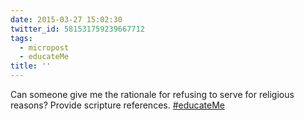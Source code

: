 ```yaml
---
date: 2015-03-27 15:02:30
twitter_id: 581531759239667712
tags:
  - micropost
  - educateMe
title: ''
---
```


Can someone give me the rationale for refusing to serve for religious reasons? Provide scripture references. [#educateMe](https://twitter.com/hashtag/educateMe)
